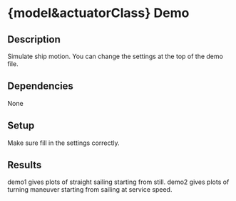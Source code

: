 # {model&actuatorClass} Demo

## Description

Simulate ship motion. You can change the settings at the top of the demo file.

## Dependencies

None

## Setup

Make sure fill in the settings correctly.

## Results

demo1 gives plots of straight sailing starting from still.
demo2 gives plots of turning maneuver starting from sailing at service speed.
